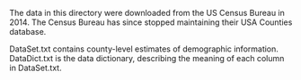 The data in this directory were downloaded from the US Census Bureau
in 2014.  The Census Bureau has since stopped maintaining their USA
Counties database.

DataSet.txt contains county-level estimates of demographic
information.  DataDict.txt is the data dictionary, describing the
meaning of each column in DataSet.txt.
